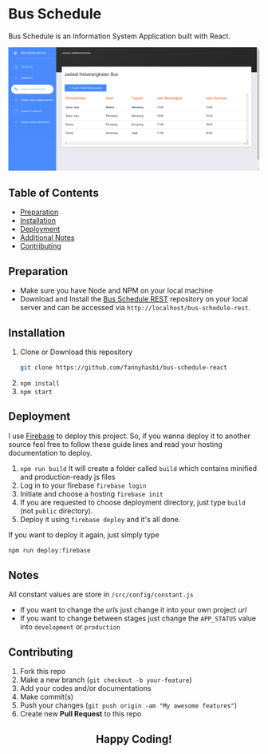 # Bus Schedule
Bus Schedule is an Information System Application built with React.

![Bus Schedule React](./ss.png "Bus Schedule React")

## Table of Contents
* [Preparation](#preparation)
* [Installation](#installation)
* [Deployment](#deployment)
* [Additional Notes](#notes)
* [Contributing](#contributing)


## Preparation
* Make sure you have Node and NPM on your local machine
* Download and Install the [Bus Schedule REST](https://github.com/fannyhasbi/bus-schedule-rest) repository on your local server and can be accessed via `http://localhost/bus-schedule-rest`.

## Installation
1. Clone or Download this repository
   ```bash
   git clone https://github.com/fannyhasbi/bus-schedule-react
   ```
2. `npm install`
3. `npm start`

## Deployment
I use [Firebase](https://firebase.google.com) to deploy this project. So, if you wanna deploy it to another source feel free to follow these guide lines and read your hosting documentation to deploy.

1. `npm run build`
   It will create a folder called `build` which contains minified and production-ready js files
2. Log in to your firebase
   `firebase login`
3. Initiate and choose a hosting
   `firebase init`
4. If you are requested to choose deployment directory, just type `build` (not `public` directory).
5. Deploy it using `firebase deploy` and it's all done.

If you want to deploy it again, just simply type

```bash
npm run deploy:firebase
```

## Notes
All constant values are store in `/src/config/constant.js`

* If you want to change the *url*s just change it into your own project *url*
* If you want to change between stages just change the `APP_STATUS` value into `development` or `production`

## Contributing
1. Fork this repo
2. Make a new branch (`git checkout -b your-feature`)
3. Add your codes and/or documentations
4. Make commit(s)
5. Push your changes (`git push origin -am "My awesome features"`)
4. Create new **Pull Request** to this repo

<center>
  <h2>Happy Coding!</h2>
</center>
